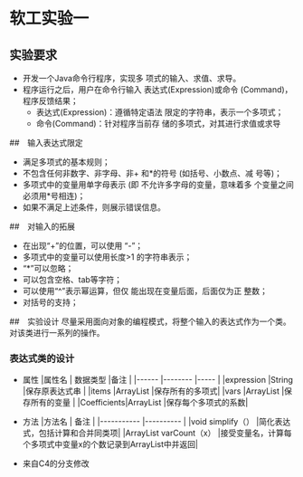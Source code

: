 # 软工实验一
## 实验要求
- 开发一个Java命令行程序，实现多 项式的输入、求值、求导。
- 程序运行之后，用户在命令行输入 表达式(Expression)或命令 (Command)，程序反馈结果；
    - 表达式(Expression)：遵循特定语法 限定的字符串，表示一个多项式；
    -  命令(Command)：针对程序当前存 储的多项式，对其进行求值或求导

##　输入表达式限定
- 满足多项式的基本规则；
- 不包含任何非数字、非字母、非+ 和*的符号 (如括号、小数点、减 号等)；
- 多项式中的变量用单字母表示 (即 不允许多字母的变量，意味着多 个变量之间必须用*号相连)；
- 如果不满足上述条件，则展示错误信息。

##　对输入的拓展
- 在出现“+”的位置，可以使用 “-”；
- 多项式中的变量可以使用长度>1 的字符串表示；
- “*”可以忽略；
- 可以包含空格、tab等字符；
- 可以使用“^”表示幂运算，但仅 能出现在变量后面，后面仅为正 整数；
- 对括号的支持；

##　实验设计
尽量采用面向对象的编程模式，将整个输入的表达式作为一个类。对该类进行一系列的操作。

### 表达式类的设计
* 属性
|属性名		| 数据类型		|备注			|
|------		  |--------		|-----		  |
|expression	|String			|保存原表达式串 |
|items		|ArrayList		|保存所有的多项式|
|vars		|ArrayList		|保存所有的变量	|
|Coefficients|ArrayList		|保存每个多项式的系数|


* 方法
|方法名	                    |	备注		    |
|-----------                |----------     |
|void simplify（）			|简化表达式，包括计算和合并同类项|
|ArrayList varCount（x）		|接受变量名，计算每个多项式中变量x的个数记录到ArrayList中并返回|

- 来自C4的分支修改



